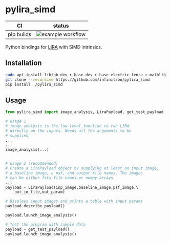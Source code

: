 pylira_simd
==============

|      CI              | status |
|----------------------|--------|
| pip builds           | ![example workflow](https://github.com/infinitron/pylira_simd/actions/workflows/pip.yml/badge.svg)

Python bindings for [LIRA](https://github.com/astrostat/pylira/) with SIMD intrinsics.

Installation
------------

```bash
sudo apt install libtbb-dev r-base-dev r-base electric-fence r-mathlib
git clone --recursive https://github.com/infinitron/pylira_simd
pip install ./pylira_simd
```

Usage
------------
```python
from pylira_simd import image_analysis, LiraPayload, get_test_payload

# usage 1
# image_analysis is the low level function to run LIRA
# directly on the inputs. Needs all the arguments to be
# supplied
...
...
image_analysis(...)


# usage 2 (recommended)
# Create a LiraPayload object by supplying at least an input image,
# a baseline image, a psf, and output file names. The images
# can be either fits file names or numpy arrays
...
payload = LiraPayload(inp_image,baseline_image,psf_image,\ 
    out_im_file,out_param)

# Displays input images and prints a table with input params
payload.describe_payload()

payload.launch_image_analysis()

# Test the program with sample data
payload = get_test_payload()
payload.launch_image_analysis()
```
